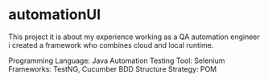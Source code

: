 # automationUI
This project it is about my experience working as a QA automation engineer i created a framework who combines cloud and local runtime. 

Programming Language: Java
Automation Testing Tool: Selenium
Frameworks: TestNG, Cucumber BDD
Structure Strategy: POM


